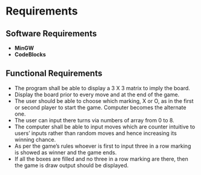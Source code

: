 # Requirements

## Software Requirements

*   **MinGW**
*   **CodeBlocks**

## Functional Requirements

*  The program shall be able to display a 3 X 3 matrix to imply the board.
*  Display the board prior to every move and at the end of the game.
*	 The user should be able to choose which marking, X or O, as in the first or second player to start the game. Computer becomes the alternate one.
*  The user can input there turns via numbers of array from 0 to 8.
*  The computer shall be able to input moves which are counter intuitive to users’ inputs rather than random moves and hence increasing its winning chance.
*  As per the game’s rules whoever is first to input three in a row marking is showed as winner and the game ends.
*  If all the boxes are filled and no three in a row marking are there, then the game is draw output should be displayed.

